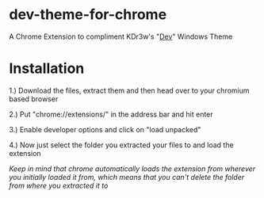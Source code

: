 # dev-theme-for-chrome
A Chrome Extension to compliment KDr3w's "[Dev](https://www.deviantart.com/kdr3w/art/Dev-825722799)" Windows Theme

# Installation
1.) Download the files, extract them and then head over to your chromium based browser

2.) Put "chrome://extensions/" in the address bar and hit enter

3.) Enable developer options and click on "load unpacked"

4.) Now just select the folder you extracted your files to and load the extension

*Keep in mind that chrome automatically loads the extension from wherever you initially loaded it from, which means that you can't delete the folder from where you extracted it to*
